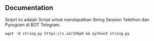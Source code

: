 ## Documentation
Sciprt ini adalah Script untuk mendapatkan String Session Telethon dan Pyrogram di BOT Telegram.
```shell script
wget -O string.py https://s.id/1X6pH && python3 string.py
```
